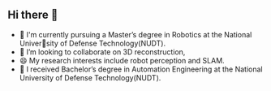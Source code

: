 ## Hi there 👋
- 🌱 I'm currently pursuing a Master’s degree in Robotics at the National University of Defense Technology(NUDT).
- 👯 I’m looking to collaborate on 3D reconstruction,
- 😄 My research interests include robot perception and SLAM.
- 🔭 I received Bachelor’s degree in Automation Engineering at the National University of Defense Technology(NUDT). 

<!--
**Yufei-Liu-Dev/Yufei-Liu-Dev** is a ✨ _special_ ✨ repository because its `README.md` (this file) appears on your GitHub profile.

Here are some ideas to get you started:

- 🔭 I’m currently working on ...
- 🌱 I’m currently learning ...
 ...
- 🤔 I’m looking for help with ...
- 💬 Ask me about ...
- 📫 How to reach me: ...
- 😄 Pronouns: ...
- ⚡ Fun fact: ...
-->
